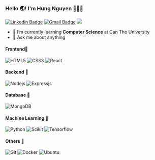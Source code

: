 ### Hello 🌏! I'm Hung Nguyen 👋🇻🇳
[![Linkedin Badge](https://img.shields.io/badge/-hungnguyen-blue?style=flat&logo=Linkedin&logoColor=white&link=https://www.linkedin.com/in/hungnguyen-cosc/)](https://www.linkedin.com/in/hungnguyen-cosc/)
[![Gmail Badge](https://img.shields.io/badge/-hungnguyen.cosc-c14438?style=flat&logo=Gmail&logoColor=white&link=mailto:hungnguyen.cosc@gmail.com)](mailto:hungnguyen.cosc@gmail.com)
![](https://komarev.com/ghpvc/?username=hungnguyen7&color=brightgreen)
- 🌱 I’m currently learning **Computer Science** at Can Tho University
- 💬 Ask me about anything
#### Frontend🤵
![HTML5](https://img.shields.io/badge/-HTML5-%23E44D27?style=flat-square&logo=html5&logoColor=ffffff)
![CSS3](https://img.shields.io/badge/-CSS3-%231572B6?style=flat-square&logo=css3)
![React](https://img.shields.io/badge/-React-%23282C34?style=flat-square&logo=react)
#### Backend 💓
![Nodejs](https://img.shields.io/badge/-Nodejs-black?style=flat-square&logo=Node.js)
![Expressjs](https://img.shields.io/badge/-Expressjs-black?style=flat-square&logo=express)
#### Database 🧠
![MongoDB](https://img.shields.io/badge/-MongoDB-13aa52?style=flat-square&logo=mongodb)
#### Machine Learning 🤖
![Python](https://img.shields.io/badge/-Python-silver?style=flat-square&logo=python)
![Scikit](https://img.shields.io/badge/-Scikit-silver?style=flat-square&logo=scikit-learn)
![Tensorflow](https://img.shields.io/badge/-Tensorflow-silver?style=flat-square&logo=tensorflow)
#### Others 🧰
![Git](https://img.shields.io/badge/-Git-%23F05032?style=flat-square&logo=git&logoColor=%23ffffff)
![Docker](https://img.shields.io/badge/-Docker-181717?style=flat-square&logo=docker)
![Ubuntu](http://img.shields.io/badge/-Ubuntu-A81D33?style=flat-square&logo=ubuntu&logoColor=ffffff)
